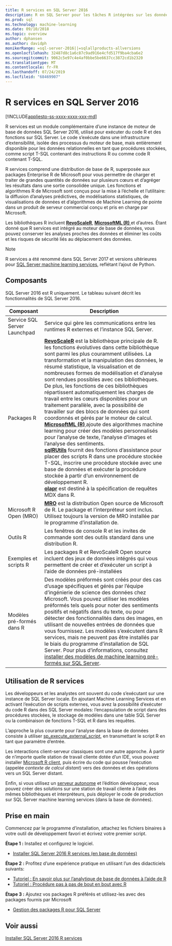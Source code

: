 ```yaml
---
title: R services en SQL Server 2016
description: R en SQL Server pour les tâches R intégrées sur les données relationnelles, notamment la science des données et la modélisation statistique, l’analyse prédictive, la visualisation des données et bien plus encore.
ms.prod: sql
ms.technology: machine-learning
ms.date: 09/10/2018
ms.topic: overview
author: dphansen
ms.author: davidph
monikerRange: =sql-server-2016||=sqlallproducts-allversions
ms.openlocfilehash: 32487d8c1a6c87c9ad916e4cfd517f9ba4cba6e2
ms.sourcegitcommit: 9062c5e97c4e4af0bbe5be6637cc3872cd1b2320
ms.translationtype: MT
ms.contentlocale: fr-FR
ms.lasthandoff: 07/24/2019
ms.locfileid: "68469907"
---
```

# <a name="r-services-in-sql-server-2016"></a>R services en SQL Server 2016
[!INCLUDE[appliesto-ss-xxxx-xxxx-xxx-md](../../includes/appliesto-ss-xxxx-xxxx-xxx-md.md)]

R services est un module complémentaire d’une instance de moteur de base de données SQL Server 2016, utilisé pour exécuter du code R et des fonctions sur SQL Server. Le code s’exécute dans une infrastructure d’extensibilité, isolée des processus du moteur de base, mais entièrement disponible pour les données relationnelles en tant que procédures stockées, comme script T-SQL contenant des instructions R ou comme code R contenant T-SQL. 

R services comprend une distribution de base de R, superposée aux packages Enterprise R de Microsoft pour vous permettre de charger et traiter de grandes quantités de données sur plusieurs cœurs et d’agréger les résultats dans une sortie consolidée unique. Les fonctions et algorithmes R de Microsoft sont conçus pour la mise à l’échelle et l’utilitaire: la diffusion d’analyses prédictives, de modélisations statistiques, de visualisations de données et d’algorithmes de Machine Learning de pointe dans un produit de serveur commercial conçu et pris en charge par Microsoft. 

Les bibliothèques R incluent [**RevoScaleR**](ref-r-revoscaler.md), [**MicrosoftML (R)** ](ref-r-microsoftml.md)et d’autres. Étant donné que R services est intégré au moteur de base de données, vous pouvez conserver les analyses proches des données et éliminer les coûts et les risques de sécurité liés au déplacement des données.

> [!Note]
> R services a été renommé dans SQL Server 2017 et versions ultérieures pour [SQL Server machine learning services](../what-is-sql-server-machine-learning.md), reflétant l’ajout de Python.

## <a name="components"></a>Composants

SQL Server 2016 est R uniquement. Le tableau suivant décrit les fonctionnalités de SQL Server 2016.

| Composant | Description |
|-----------|-------------|
| Service SQL Server Launchpad | Service qui gère les communications entre les runtimes R externes et l’instance SQL Server. |
| Packages R | [**RevoScaleR**](ref-r-revoscaler.md) est la bibliothèque principale de R. les fonctions évolutives dans cette bibliothèque sont parmi les plus couramment utilisées. La transformation et la manipulation des données, le résumé statistique, la visualisation et de nombreuses formes de modélisation et d’analyse sont rendues possibles avec ces bibliothèques. De plus, les fonctions de ces bibliothèques répartissent automatiquement les charges de travail entre les cœurs disponibles pour un traitement parallèle, avec la possibilité de travailler sur des blocs de données qui sont coordonnés et gérés par le moteur de calcul.  <br/>[**MicrosoftML (R)** ](ref-r-microsoftml.md) ajoute des algorithmes machine learning pour créer des modèles personnalisés pour l’analyse de texte, l’analyse d’images et l’analyse des sentiments. <br/>[**sqlRUtils**](ref-r-sqlrutils.md) fournit des fonctions d’assistance pour placer des scripts R dans une procédure stockée T-SQL, inscrire une procédure stockée avec une base de données et exécuter la procédure stockée à partir d’un environnement de développement R.<br/>[**olapr**](ref-r-olapr.md) est destiné à la spécification de requêtes MDX dans R.|
| Microsoft R Open (MRO) | [**MRO**](https://mran.microsoft.com/open) est la distribution Open source de Microsoft de R. Le package et l’interpréteur sont inclus. Utilisez toujours la version de MRO installée par le programme d’installation de. |
| Outils R | Les fenêtres de console R et les invites de commande sont des outils standard dans une distribution R.  |
| Exemples et scripts R |  Les packages R et RevoScaleR Open source incluent des jeux de données intégrés qui vous permettent de créer et d’exécuter un script à l’aide de données pré-installées |
| Modèles pré-formés dans R | Des modèles préformés sont créés pour des cas d’usage spécifiques et gérés par l’équipe d’ingénierie de science des données chez Microsoft. Vous pouvez utiliser les modèles préformés tels quels pour noter des sentiments positifs et négatifs dans du texte, ou pour détecter des fonctionnalités dans des images, en utilisant de nouvelles entrées de données que vous fournissez. Les modèles s’exécutent dans R services, mais ne peuvent pas être installés par le biais du programme d’installation de SQL Server. Pour plus d’informations, consultez [installer des modèles de machine learning pré-formés sur SQL Server](../install/sql-pretrained-models-install.md). |

## <a name="using-r-services"></a>Utilisation de R services

Les développeurs et les analystes ont souvent du code s’exécutant sur une instance de SQL Server locale. En ajoutant Machine Learning Services et en activant l’exécution de scripts externes, vous avez la possibilité d’exécuter du code R dans des SQL Server modales: l’encapsulation de script dans des procédures stockées, le stockage de modèles dans une table SQL Server ou la combinaison de fonctions T-SQL et R dans les requêtes.

L’approche la plus courante pour l’analyse dans la base de données consiste à utiliser [sp_execute_external_script](../../relational-databases/system-stored-procedures/sp-execute-external-script-transact-sql.md), en transmettant le script R en tant que paramètre d’entrée.

Les interactions client-serveur classiques sont une autre approche. À partir de n’importe quelle station de travail cliente dotée d’un IDE, vous pouvez installer [Microsoft R client](https://docs.microsoft.com/machine-learning-server/r-client/what-is-microsoft-r-client), puis écrire du code qui pousse l’exécution (appelée *contexte de calcul distant*) vers des données et des opérations vers un SQL Server distant. 

Enfin, si vous utilisez un [serveur autonome](r-server-standalone.md) et l’édition développeur, vous pouvez créer des solutions sur une station de travail cliente à l’aide des mêmes bibliothèques et interpréteurs, puis déployer le code de production sur SQL Server machine learning services (dans la base de données). 

## <a name="how-to-get-started"></a>Prise en main

Commencez par le programme d’installation, attachez les fichiers binaires à votre outil de développement favori et écrivez votre premier script.

**Étape 1 :** Installez et configurez le logiciel. 

+ [Installer SQL Server 2016 R services (en base de données)](../install/sql-r-services-windows-install.md)

**Étape 2 :** Profitez d’une expérience pratique en utilisant l’un des didacticiels suivants:

+ [Tutoriel : En savoir plus sur l’analytique de base de données à l’aide de R](../tutorials/sqldev-in-database-r-for-sql-developers.md)
+ [Tutoriel : Procédure pas à pas de bout en bout avec R](../tutorials/walkthrough-data-science-end-to-end-walkthrough.md)

**Étape 3 :** Ajoutez vos packages R préférés et utilisez-les avec des packages fournis par Microsoft

+ [Gestion des packages R pour SQL Server](install-additional-r-packages-on-sql-server.md)


## <a name="see-also"></a>Voir aussi

 [Installer SQL Server 2016 R services](../install/sql-r-services-windows-install.md)
